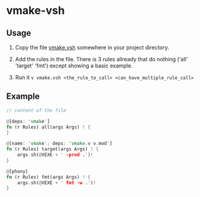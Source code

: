 # vmake-vsh

## Usage

1. Copy the file [vmake.vsh](./vmake.vsh) somewhere in your project directory.

2. Add the rules in the file. There is 3 rules allready that do nothing ('all' 'target' 'fmt') except showing a basic example.

3. Run it `v vmake.vsh <the_rule_to_call> <can_have_multiple_rule_call>`

## Example

```rust
// content of the file

@[deps: 'vmake']
fn (r Rules) all(args Args) ! {
}

@[name: 'vmake'; deps: 'vmake.v	v.mod']
fn (r Rules) target(args Args) ! {
	args.sh(@VEXE + ' -prod .')!
}

@[phony]
fn (r Rules) fmt(args Args) ! {
	args.sh(@VEXE + ' fmt -w .')!
}
```
